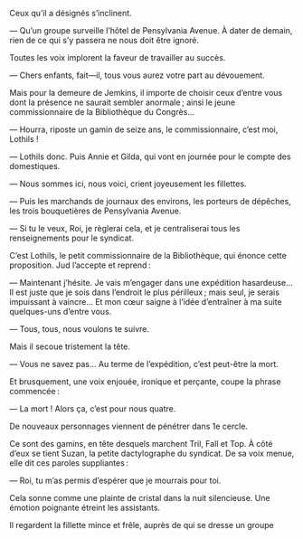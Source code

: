 Ceux qu’il a désignés s’inclinent.

— Qu’un groupe surveille l’hôtel de Pensylvania Avenue. À dater de demain, rien de ce qui s’y passera ne nous doit être ignoré.

Toutes les voix implorent la faveur de travailler au succès.

— Chers enfants, fait—il, tous vous aurez votre part au dévouement.

Mais pour la demeure de Jemkins, il importe de choisir ceux d’entre vous dont la présence ne saurait sembler anormale ; ainsi le jeune commissionnaire de la Bibliothèque du Congrès…

— Hourra, riposte un gamin de seize ans, le commissionnaire, c’est moi, Lothils !

— Lothils donc. Puis Annie et Gilda, qui vont en journée pour le compte des domestiques.

— Nous sommes ici, nous voici, crient joyeusement les fillettes.

— Puis les marchands de journaux des environs, les porteurs de dépêches, les trois bouquetières de Pensylvania Avenue.

— Si tu le veux, Roi, je règlerai cela, et je centraliserai tous les renseignements pour le syndicat.

C’est Lothils, le petit commissionnaire de la Bibliothèque, qui énonce cette proposition. Jud l’accepte et reprend :

— Maintenant j’hésite. Je vais m’engager dans une expédition hasardeuse… Il est juste que je sois dans l’endroit le plus périlleux ; mais seul, je serais impuissant à vaincre… Et mon cœur saigne à l’idée d’entraîner à ma suite quelques-uns d’entre vous.

— Tous, tous, nous voulons te suivre.

Mais il secoue tristement la tête.

— Vous ne savez pas… Au terme de l’expédition, c’est peut-être la mort.

Et brusquement, une voix enjouée, ironique et perçante, coupe la phrase commencée :

— La mort ! Alors ça, c’est pour nous quatre.

De nouveaux personnages viennent de pénétrer dans 1e cercle.

Ce sont des gamins, en tête desquels marchent Tril, Fall et Top. À côté d’eux se tient Suzan, la petite dactylographe du syndicat. De sa voix menue, elle dit ces paroles suppliantes :

— Roi, tu m’as permis d’espérer que je mourrais pour toi.

Cela sonne comme une plainte de cristal dans la nuit silencieuse. Une émotion poignante étreint les assistants.

Il regardent la fillette mince et frêle, auprès de qui se dresse un groupe
